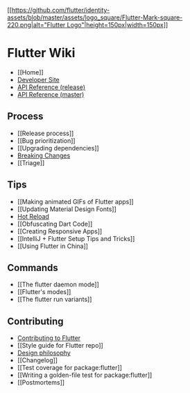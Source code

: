 [[[https://github.com/flutter/identity-assets/blob/master/assets/logo_square/Flutter-Mark-square-220.png|alt="Flutter Logo"|height=150px|width=150px]]](https://flutter.io)

Flutter Wiki
===

- [[Home]]
- [Developer Site](https://flutter.io/)
- [API Reference (release)](https://docs.flutter.io/index.html)
- [API Reference (master)](https://master-docs-flutter-io.firebaseapp.com/)

## Process
- [[Release process]]
- [[Bug prioritization]]
- [[Upgrading dependencies]]
- [Breaking Changes](https://flutter.io/design-principles/#handling-breaking-changes)
- [[Triage]]

## Tips
- [[Making animated GIFs of Flutter apps]]
- [[Updating Material Design Fonts]]
- [Hot Reload](https://flutter.io/hot-reload/)
- [[Obfuscating Dart Code]]
- [[Creating Responsive Apps]]
- [[IntelliJ + Flutter Setup Tips and Tricks]]
- [[Using Flutter in China]]

## Commands
- [[The flutter daemon mode]]
- [[Flutter's modes]]
- [[The flutter run variants]]

## Contributing
- [Contributing to Flutter](https://github.com/flutter/flutter/blob/master/CONTRIBUTING.md)
- [[Style guide for Flutter repo]]
- [Design philosophy](https://flutter.io/design-principles/)
- [[Changelog]]
- [[Test coverage for package:flutter]]
- [[Writing a golden-file test for package:flutter]]
- [[Postmortems]]